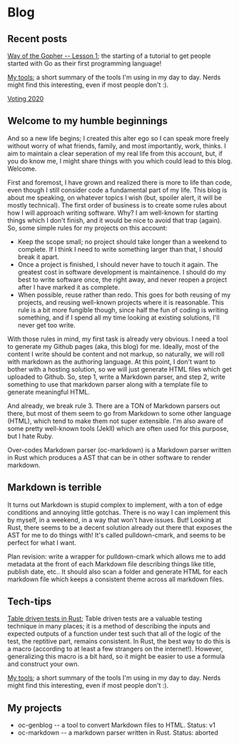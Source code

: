 <!-- @template "home.html" -->
<!-- @title "The blog of an over-coder" -->
# Blog

## Recent posts

[Way of the Gopher -- Lesson 1](https://htmlpreview.github.io/?https://github.com/over-codes/way-of-the-gopher/blob/main/slides/lesson01_journey_begins/presentation.html#slide1); the starting of a tutorial to get people started with Go as their first programming language!

[My tools](tools.html); a short summary of the tools I'm using in my day to day. Nerds might find this interesting, even if most people don't :).

[Voting 2020](election-2020.html)

## Welcome to my humble beginnings
And so a new life begins; I created this alter ego so I can speak more freely without worry
of what friends, family, and most importantly, work, thinks. I aim to maintain a clear
seperation of my real life from this account, but, if you do know me, I might share things
with you which could lead to this blog. Welcome.

First and foremost, I have grown and realized there is more to life than code, even though I
still consider code a fundamental part of my life. This blog is about me speaking, on whatever
topics I wish (but, spoiler alert, it will be mostly technical). The first order of business
is to create some rules about how I will approach writing software. Why? I am well-known for
starting things which I don't finish, and it would be nice to avoid that trap (again). So,
some simple rules for my projects on this account:

- Keep the scope small; no project should take longer than a weekend to complete. If I think
    I need to write something larger than that, I should break it apart.
- Once a project is finished, I should never have to touch it again. The greatest cost in software
    development is maintainence. I should do my best to write software once, the right away, and
    never reopen a project after I have marked it as complete.
- When possible, reuse rather than redo. This goes for both reusing of my projects, and reusing
    well-known projects where it is reasonable. This rule is a bit more fungible though, since half
    the fun of coding is writing something, and if I spend all my time looking at existing solutions,
    I'll never get too write.

With those rules in mind, my first task is already very obvious. I need a tool to generate my
Github pages (aka, this blog) for me. Ideally, most of the content I write should be content and not
markup, so naturally, we will roll with markdown as the authoring language. At this point, I don't want
to bother with a hosting solution, so we will just generate HTML files which get uploaded to Github.
So, step 1, write a Markdown parser, and step 2, write something to use that markdown parser along with a template
file to generate meaningful HTML.

And already, we break rule 3. There are a TON of Markdown parsers out there, but most of them seem to go
from Markdown to some other language (HTML), which tend to make them not super extensible. I'm also aware
of some pretty well-known tools (Jekll) which are often used for this purpose, but I hate Ruby.

Over-codes Markdown parser (oc-markdown) is a Markdown parser written in Rust which produces a AST that
can be in other software to render markdown.

## Markdown is terrible

It turns out Markdown is stupid complex to implement, with a ton of edge conditions and annoying
little gotchas. There is no way I can implement this by myself, in a weekend, in a way that won't
have issues. But! Looking at Rust, there seems to be a decent solution already out there that exposes
the AST for me to do things with! It's called pulldown-cmark, and seems to be perfect for what I want.

Plan revision: write a wrapper for pulldown-cmark which allows me to add metadata at the front
of each Markdown file describing things like title, publish date, etc.. It should also scan a folder
and generate HTML for each markdown file which keeps a consistent theme across all markdown files.

## Tech-tips

[Table driven tests in Rust](rust-table-driven-tests.html); Table driven tests are a valuable
testing technique in many places; it is a method of describing the inputs and expected outputs
of a function under test such that all of the logic of the test, the reptitive part, remains consistent.
In Rust, the best way to do this is a macro (according to at least a few strangers on the
internet!). However, generalizing this macro is a bit hard, so it might be easier
to use a formula and construct your own.

[My tools](tools.html); a short summary of the tools I'm using in my day to day. Nerds might find this interesting, even if most people don't :).

## My projects

- oc-genblog -- a tool to convert Markdown files to HTML. Status: v1
- oc-markdown -- a markdown parser written in Rust. Status: aborted